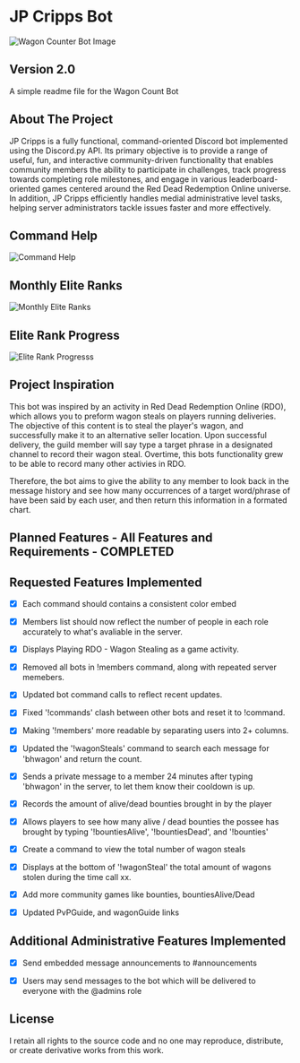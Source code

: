 # JP Cripps Bot
![Wagon Counter Bot Image](https://user-images.githubusercontent.com/43221618/130929520-c6de4482-474a-4030-883e-e1797cbd7531.PNG)


## Version 2.0
A simple readme file for the Wagon Count Bot

## About The Project
   JP Cripps is a fully functional, command-oriented Discord bot implemented using the Discord.py API. Its primary objective is to provide a range of useful, fun, and interactive community-driven functionality that enables community members the ability to participate in challenges, track progress towards completing role milestones, and engage in various leaderboard-oriented games centered around the Red Dead Redemption Online universe. In addition, JP Cripps efficiently handles medial administrative level tasks, helping server administrators tackle issues faster and more effectively.

## Command Help
![Command  Help](https://user-images.githubusercontent.com/43221618/226866118-b5e7c335-103b-4c1f-a7c8-39aefcbec613.png)

## Monthly Elite Ranks
![Monthly Elite Ranks](https://user-images.githubusercontent.com/43221618/226869874-6abd1934-3a21-4b0f-9153-420c54aa8573.png)

## Elite Rank Progress
![Elite Rank Progresss](https://user-images.githubusercontent.com/43221618/226870189-9b2642d5-54aa-4493-9c27-9954576685d6.png)


## Project Inspiration
This bot was inspired by an activity in Red Dead Redemption Online (RDO), which allows you to preform wagon steals on players running deliveries. The objective of this content is to steal the player's wagon, and successfully make it to an alternative seller location. Upon successful delivery, the guild member will say type a target phrase in a designated channel to record their wagon steal. Overtime, this bots functionality grew to be able to record many other activies in RDO.

Therefore, the bot aims to give the ability to any member to look back in the message history and see how many occurrences of a target word/phrase of have been said by each user, and then return this information in a formated chart.


## Planned Features - All Features and Requirements - COMPLETED


## Requested Features Implemented
- [x] Each command should contains a consistent color embed
- [x] Members list should now reflect the number of people in each role accurately to what's avaliable in the server.
- [x] Displays Playing RDO - Wagon Stealing as a game activity.
- [x] Removed all bots in !members command, along with repeated server memebers.
- [x] Updated bot command calls to reflect recent updates.
- [x] Fixed '!commands' clash between other bots and reset it to !command.
- [x] Making '!members' more readable by separating users into 2+ columns.
- [x] Updated the '!wagonSteals' command to search each message for 'bhwagon' and return the count.
- [X] Sends a private message to a member 24 minutes after typing 'bhwagon' in the server, to let them know their cooldown is up.
- [X] Records the amount of alive/dead bounties brought in by the player
- [X] Allows players to see how many alive / dead bounties the possee has brought by typing '!bountiesAlive', '!bountiesDead', and '!bounties'
- [X] Create a command to view the total number of wagon steals
- [X] Displays at the bottom of '!wagonSteal' the total amount of wagons stolen during the time call xx.
- [X] Add more community games like bounties, bountiesAlive/Dead
- [X] Updated PvPGuide, and wagonGuide links


## Additional Administrative Features Implemented
- [x] Send embedded message announcements to #announcements
- [x] Users may send messages to the bot which will be delivered to everyone with the @admins role


## License
I retain all rights to the source code and no one may reproduce, distribute, or create derivative works from this work. 
